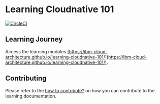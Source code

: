 # Learning Cloudnative 101
[![CircleCI](https://circleci.com/gh/ibm-cloud-architecture/cloudnative-learning-101/tree/master.svg?style=svg)](https://circleci.com/gh/ibm-cloud-architecture/cloudnative-learning-101/tree/master)



## Learning Journey
Access the learning modules [https://ibm-cloud-architecture.github.io/learning-cloudnative-101/](https://ibm-cloud-architecture.github.io/learning-cloudnative-101/).

## Contributing

Please refer to the [how to contribute?](CONTRIBUTING.md) on how you can contribute to the learning documentation.

